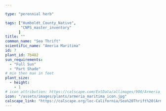 ```yaml
---

type: "perennial herb"

tags: ["Humboldt_County_Native",
       "CNPS_master_inventory"
      ]
title: ""
common_name: "Sea Thrift"
scientific_name: "Ameria Maritima"
id: 7
plant_id: 7b482
sun_requirements:
  - "Full Sun"
  - "Part Shade"
# min then max in feet
plant_size:
  - height: 
    - 1
# icon attribution: https://calscape.com/ExtData/allimages/900/Armeria_maritima_900_57.jpg 
icon: "/assets/images/plants/armeria_maritima_icon.jpg"
calscape_link: "https://calscape.org/loc-California/Sea%20Thrift%20(Armeria%20maritima)"
---
```



